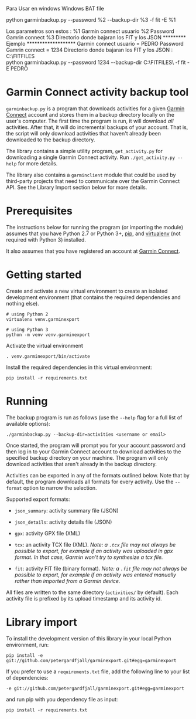 Para Usar en windows
Windows BAT file

python garminbackup.py --password %2 --backup-dir %3 -f fit -E %1

Los parametros son estos :
%1 Garmin connect usuario
%2 Password Gamrin connect 
%3 Directorio donde bajaran los FIT y los JSON 
********* Ejemplo *******************
 Garmin connect usuario = PEDRO
Password Gamrin connect = 1234
Directorio donde bajaran los FIT y los JSON : C:\FITFILES\
python garminbackup.py --password 1234 --backup-dir C:\FITFILES\ -f fit -E PEDRO


Garmin Connect activity backup tool
===================================
``garminbackup.py`` is a program that downloads activities for a
given [Garmin Connect](http://connect.garmin.com/) account and stores
them in a backup directory locally on the user's computer. The first time
the program is run, it will download *all* activities. After that, it will
do incremental backups of your account. That is, the script will only download
activities that haven't already been downloaded to the backup directory.

The library contains a simple utility program, ``get_activity.py`` for
downloading a single Garmin Connect activity. Run ``./get_activity.py --help``
for more details.

The library also contains a ``garminclient`` module that could be used by third-party
projects that need to communicate over the Garmin Connect API. See the
Library Import section below for more details.


Prerequisites
=============
The instructions below for running the program (or importing the module)
assumes that you have Python 2.7 or Python 3+,
[pip](http://pip.readthedocs.org/en/latest/installing.html), and
[virtualenv](http://virtualenv.readthedocs.org/en/latest/virtualenv.html#installation)
(not required with Python 3) installed.

It also assumes that you have registered an account at
[Garmin Connect](http://connect.garmin.com/).


Getting started
===============
Create and activate a new virtual environment to create an isolated development
environment (that contains the required dependencies and nothing else).

    # using Python 2
    virtualenv venv.garminexport

    # using Python 3
    python -m venv venv.garminexport

Activate the virtual environment

    . venv.garminexport/bin/activate

Install the required dependencies in this virtual environment:

    pip install -r requirements.txt



Running
=======
The backup program is run as follows (use the ``--help`` flag for a full list
of available options):

    ./garminbackup.py --backup-dir=activities <username or email>

Once started, the program will prompt you for your account password and then
log in to your Garmin Connect account to download activities to the specified
backup directory on your machine. The program will only download activities
that aren't already in the backup directory.

Activities can be exported in any of the formats outlined below. Note that
by default, the program downloads all formats for every activity. Use the
``--format`` option to narrow the selection.

Supported export formats:

  -   ``json_summary``: activity summary file (JSON)

  -   ``json_details``: activity details file (JSON)

  -   ``gpx``: activity GPX file (XML)

  -   ``tcx``: an activity TCX file (XML).
      *Note: a ``.tcx`` file may not always be possible to export, for example
      if an activity was uploaded in gpx format. In that case, Garmin won't try
      to synthesize a tcx file.*

  -   ``fit``: activity FIT file (binary format).
      *Note: a ``.fit`` file may not always be possible to export, for example
      if an activity was entered manually rather than imported from a Garmin device.*

All files are written to the same directory (``activities/`` by default).
Each activity file is prefixed by its upload timestamp and its activity id.



Library import
==============
To install the development version of this library in your local Python
environment, run:

  `pip install -e git://github.com/petergardfjall/garminexport.git#egg=garminexport`

If you prefer to use a `requirements.txt` file, add the following line
to your list of dependencies:

  `-e git://github.com/petergardfjall/garminexport.git#egg=garminexport`

and run pip with you dependency file as input:

  `pip install -r requirements.txt`
